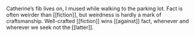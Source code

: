 Catherine’s fib lives on, I mused while walking to the parking lot. Fact is often weirder than [[fiction]], but weirdness is hardly a mark of craftsmanship. Well-crafted [[fiction]] wins [[against]] fact, whenever and wherever we seek not the [[latter]].